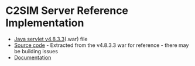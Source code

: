 # C2SIM Server Reference Implementation


* [Java servlet v4.8.3.3](C2SIMServer##4.8.3.3.war)(.war) file
* [Source code](C2SIMServer) - Extracted from the v4.8.3.3 war for reference - there may be building issues
* [Documentation](Documentation)
